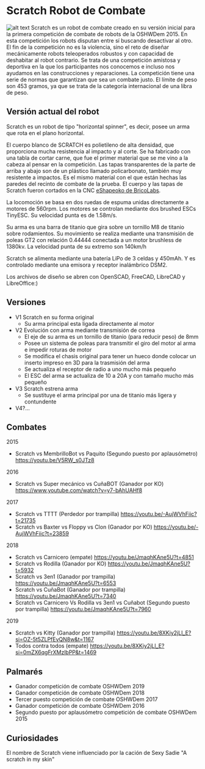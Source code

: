 # Scratch Robot de Combate
![alt text](./V4_2019/Fotos/00ScratchTrofeos.jpg)
Scratch es un robot de combate creado en su versión inicial para la primera competición de combate de robots de la OSHWDem 2015. 
En esta competición los robots disputan entre sí buscando desactivar al otro. El fin de la competición no es la violencia, sino el reto de diseñar mecánicamente robots teleoperados robustos y con capacidad de deshabitar al robot contrario. Se trata de una competición amistosa y deportiva en la que los participantes nos conocemos e incluso nos ayudamos en las construcciones y reparaciones. La competición tiene una serie de normas que garantizan que sea un combate justo. El límite de peso son 453 gramos, ya que se trata de la categoría internacional de una libra de peso.

## Versión actual del robot
Scratch es un robot de tipo "horizontal spinner", es decir, posee un arma que rota en el plano horizontal.

El cuerpo blanco de SCRATCH es polietileno de alta densidad, que proporciona mucha resistencia al impacto y al corte. Se ha fabricado con una tabla de cortar carne, que fue el primer material que se me vino a la cabeza al pensar en la competición. Las tapas transparentes de la parte de arriba y abajo son de un plástico llamado policarbonato, también muy resistente a impactos. Es el mismo material con el que están hechas las paredes del recinto de combate de la prueba.
El cuerpo y las tapas de Scratch fueron cortados en la CNC [eShapeoko de BricoLabs](https://bricolabs.cc/wiki/herramientas/eshapeoko).

La locomoción se basa en dos ruedas de espuma unidas directamente a motores de 560rpm. Los motores se controlan mediante dos brushed ESCs TinyESC. Su velocidad punta es de 1.58m/s.

Su arma es una barra de titanio que gira sobre un tornillo M8 de titanio sobre rodamientos. Su movimiento se realiza mediante una transmisión de poleas GT2 con relación 0.44444 conectada a un motor brushless de 1380kv. La velocidad punta de su extremo son 140km/h

Scratch se alimenta mediante una batería LiPo de 3 celdas y 450mAh. Y es controlado mediante una emisora y receptor inalámbrico DSM2.

Los archivos de diseño se abren con OpenSCAD, FreeCAD, LibreCAD y LibreOffice:)

## Versiones
* V1 Scratch en su forma original
  * Su arma principal esta ligada directamente al motor
* V2 Evolución con arma mediante transmisión de correa
  * El eje de su arma es un tornillo de titanio (para reducir peso) de 8mm
  * Posee un sistema de poleas para transmitir el giro del motor al arma e impedir roturas de motor
  * Se modifica el chasis original para tener un hueco donde colocar un inserto impreso en 3D para la trasmisión del arma
  * Se actualiza el receptor de radio a uno mucho más pequeño
  * El ESC del arma se actualiza de 10 a 20A y con tamaño mucho más pequeño
* V3 Scratch estrena arma
  * Se sustituye el arma principal por una de titanio más ligera y contundente
* V4?...

## Combates
2015
* Scratch vs MembrilloBot vs Paquito (Segundo puesto por aplausómetro) https://youtu.be/V5RW_s0JTz8

2016
* Scratch vs Super mecánico vs CuñaBOT (Ganador por KO) https://www.youtube.com/watch?v=y7-bAhUAHf8

2017
* Scratch vs TTTT (Perdedor por trampilla) https://youtu.be/-AujWVhFiic?t=21735
* Scratch vs Baxter vs Floppy vs Clon (Ganador por KO) https://youtu.be/-AujWVhFiic?t=23859

2018 
* Scratch vs Carnicero (empate) https://youtu.be/JmaqhKAne5U?t=4851
* Scratch vs Rodilla (Ganador por KO) https://youtu.be/JmaqhKAne5U?t=5932
* Scratch vs 3en1 (Ganador por trampilla) https://youtu.be/JmaqhKAne5U?t=6553
* Scratch vs CuñaBot (Ganador por trampilla) https://youtu.be/JmaqhKAne5U?t=7340
* Scratch vs Carnicero Vs Rodilla vs 3en1 vs Cuñabot (Segundo puesto por trampilla) https://youtu.be/JmaqhKAne5U?t=7960

2019 
* Scratch vs Kitty (Ganador por trampilla) https://youtu.be/8XKiy2jLl_E?si=OZ-5t5ZLPfEvQN8w&t=1167
* Todos contra todos (empate) https://youtu.be/8XKiy2jLl_E?si=0mZX6qgFrXMzlbPP&t=1469

## Palmarés
* Ganador competición de combate OSHWDem 2019
* Ganador competición de combate OSHWDem 2018
* Tercer puesto competición de combate OSHWDem 2017
* Ganador competición de combate OSHWDem 2016
* Segundo puesto por aplausómetro competición de combate OSHWDem 2015

## Curiosidades
El nombre de Scratch viene influenciado por la cación de Sexy Sadie "A scratch in my skin"
